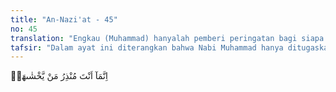 ```yaml
---
title: "An-Nazi'at - 45"
no: 45
translation: "Engkau (Muhammad) hanyalah pemberi peringatan bagi siapa yang takut kepadanya (hari Kiamat)."
tafsir: "Dalam ayat ini diterangkan bahwa Nabi Muhammad hanya ditugaskan untuk memberi peringatan kepada orang yang takut kepada hari kebangkitan. Mereka diminta untuk mempersiapkan diri dengan beramal kebaikan dan menghindari kejahatan."
---
```


اِنَّمَآ اَنْتَ مُنْذِرُ مَنْ يَّخْشٰىهَاۗ
